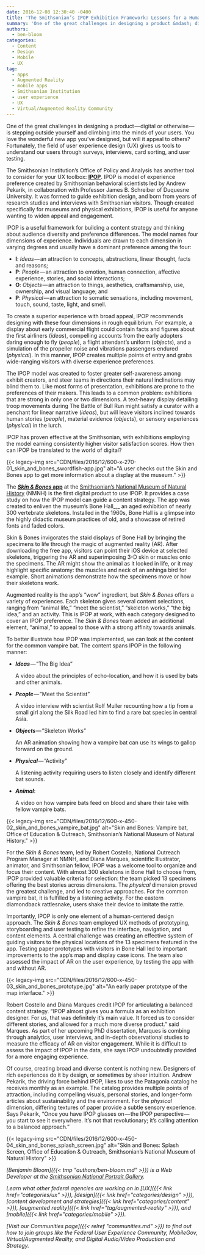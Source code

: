 ```yaml
---
date: 2016-12-08 12:30:40 -0400
title: 'The Smithsonian’s IPOP Exhibition Framework: Lessons for a Human-Centered Content Approach'
summary: 'One of the great challenges in designing a product &mdash; digital or otherwise &mdash; is stepping outside yourself and climbing into the minds of your users. You love the wonderful new app you&rsquo;ve designed, but will it appeal to others? Fortunately, the field of user experience design (UX) gives us tools to understand our users through surveys, interviews, card'
authors:
  - ben-bloom
categories:
  - Content
  - Design
  - Mobile
  - UX
tag:
  - apps
  - Augmented Reality
  - mobile apps
  - Smithsonian Institution
  - user experience
  - UX
  - Virtual/Augmented Reality Community
---
```


One of the great challenges in designing a product — digital or otherwise — is stepping outside yourself and climbing into the minds of your users. You love the wonderful new app you’ve designed, but will it appeal to others? Fortunately, the field of user experience design (UX) gives us tools to understand our users through surveys, interviews, card sorting, and user testing.

The Smithsonian Institution’s Office of Policy and Analysis has another tool to consider for your UX toolbox: [**IPOP**](https://www.si.edu/opanda/IPOP). IPOP is model of experience preference created by Smithsonian behavioral scientists led by Andrew Pekarik, in collaboration with Professor James B. Schreiber of Duquesne University. It was formed to guide exhibition design, and born from years of research studies and interviews with Smithsonian visitors. Though created specifically for museums and physical exhibitions, IPOP is useful for anyone wanting to widen appeal and engagement.

IPOP is a useful framework for building a content strategy and thinking about audience diversity and preference differences. The model names four dimensions of experience. Individuals are drawn to each dimension in varying degrees and usually have a dominant preference among the four:

  * **I**: _Ideas_ — an attraction to concepts, abstractions, linear thought, facts and reasons;
  * **P**: _People_ — an attraction to emotion, human connection, affective experience, stories, and social interactions;
  * **O**: _Objects_ — an attraction to things, aesthetics, craftsmanship, use, ownership, and visual language; and
  * **P**: _Physical_ — an attraction to somatic sensations, including movement, touch, sound, taste, light, and smell.

To create a superior experience with broad appeal, IPOP recommends designing with these four dimensions in rough equilibrium. For example, a display about early commercial flight could contain facts and figures about the first airliners (_ideas_), compelling accounts from the early adopters daring enough to fly (_people_), a flight attendant’s uniform (_objects_), and a simulation of the propeller noise and vibrations passengers endured (_physical_). In this manner, IPOP creates multiple points of entry and grabs wide-ranging visitors with diverse experience preferences.

The IPOP model was created to foster greater self-awareness among exhibit creators, and steer teams in directions their natural inclinations may blind them to. Like most forms of presentation, exhibitions are prone to the preferences of their makers. This leads to a common problem: exhibitions that are strong in only one or two dimensions. A text-heavy display detailing troop movements during The Battle of Bull Run might satisfy a curator with a penchant for linear narrative (_ideas_), but will leave visitors inclined towards human stories (_people_), material evidence (_objects_), or sensory experiences (_physical_) in the lurch.

IPOP has proven effective at the Smithsonian, with exhibitions employing the model earning consistently higher visitor satisfaction scores. How then can IPOP be translated to the world of digital?

{{< legacy-img src="CDN/files/2016/12/600-x-270-01\_skin\_and\_bones\_swordfish-app.jpg" alt="A user checks out the Skin and Bones app to get more information about a display at the museum." >}}

The [**_Skin & Bones_ app**](http://naturalhistory.si.edu/exhibits/bone-hall/) at the [Smithsonian’s National Museum of Natural History](https://naturalhistory.si.edu/) (NMNH) is the first digital product to use IPOP. It provides a case study on how the IPOP model can guide a content strategy. The app was created to enliven the museum’s Bone Hall_,_ an aged exhibition of nearly 300 vertebrate skeletons. Installed in the 1960s, Bone Hall is a glimpse into the highly didactic museum practices of old, and a showcase of retired fonts and faded colors.

Skin & Bones invigorates the staid displays of Bone Hall by bringing the specimens to life through the magic of augmented reality (AR). After downloading the free app, visitors can point their iOS device at selected skeletons, triggering the AR and superimposing 3-D skin or muscles onto the specimens. The AR might show the animal as it looked in life, or it may highlight specific anatomy: the muscles and neck of an anhinga bird for example. Short animations demonstrate how the specimens move or how their skeletons work.



Augmented reality is the app’s “wow” ingredient, but _Skin & Bones_ offers a variety of experiences. Each skeleton gives several content selections, ranging from “animal life,” “meet the scientist,” “skeleton works,” “the big idea,” and an activity. This is IPOP at work, with each category designed to cover an IPOP preference. The _Skin & Bones_ team added an additional element, “animal,” to appeal to those with a strong affinity towards animals.

To better illustrate how IPOP was implemented, we can look at the content for the common vampire bat. The content spans IPOP in the following manner:

  * **_Ideas_** — ”The Big Idea”
  
    A video about the principles of echo-location, and how it is used by bats and other animals.
  * **_People_** — ”Meet the Scientist”
  
    A video interview with scientist Rolf Muller recounting how a tip from a small girl along the Silk Road led him to find a rare bat species in central Asia.
  * **_Objects_** — ”Skeleton Works”
  
    An AR animation showing how a vampire bat can use its wings to gallop forward on the ground.
  * **_Physical_** — ”Activity”
  
    A listening activity requiring users to listen closely and identify different bat sounds.
  * **_Animal_**:
  
    A video on how vampire bats feed on blood and share their take with fellow vampire bats.

{{< legacy-img src="CDN/files/2016/12/600-x-450-02\_skin\_and\_bones\_vampire_bat.jpg" alt="Skin and Bones: Vampire bat, Office of Education & Outreach, Smithsonian’s National Museum of Natural History." >}}

For the _Skin & Bones_ team, led by Robert Costello, National Outreach Program Manager at NMNH, and Diana Marques, scientific Illustrator, animator, and Smithsonian fellow, IPOP was a welcome tool to organize and focus their content. With almost 300 skeletons in Bone Hall to choose from, IPOP provided valuable criteria for selection: the team picked 13 specimens offering the best stories across dimensions. The _physical_ dimension proved the greatest challenge, and led to creative approaches. For the common vampire bat, it is fulfilled by a listening activity. For the eastern diamondback rattlesnake, users shake their device to imitate the rattle.

Importantly, IPOP is only one element of a human-centered design approach. The _Skin & Bones_ team employed UX methods of prototyping, storyboarding and user testing to refine the interface, navigation, and content elements. A central challenge was creating an effective system of guiding visitors to the physical locations of the 13 specimens featured in the app. Testing paper prototypes with visitors in Bone Hall led to important improvements to the app’s map and display case icons. The team also assessed the impact of AR on the user experience, by testing the app with and without AR.

{{< legacy-img src="CDN/files/2016/12/600-x-450-03\_skin\_and\_bones\_prototype.jpg" alt="An early paper prototype of the map interface." >}}

Robert Costello and Diana Marques credit IPOP for articulating a balanced content strategy. “IPOP almost gives you a formula as an exhibition designer. For us, that was definitely it’s main value. It forced us to consider different stories, and allowed for a much more diverse product.” said Marques. As part of her upcoming PhD dissertation, Marques is combing through analytics, user interviews, and in-depth observational studies to measure the efficacy of AR on visitor engagement. While it is difficult to assess the impact of IPOP in the data, she says IPOP undoubtedly provided for a more engaging experience.

Of course, creating broad and diverse content is nothing new. Designers of rich experiences do it by design, or sometimes by sheer intuition. Andrew Pekarik, the driving force behind IPOP, likes to use the Patagonia catalog he receives monthly as an example. The catalog provides multiple points of attraction, including compelling visuals, personal stories, and longer-form articles about sustainability and the environment. For the _physical_ dimension, differing textures of paper provide a subtle sensory experience. Says Pekarik, “Once you have IPOP glasses on — the IPOP perspective — you start to see it everywhere. It’s not that revolutionary; it’s calling attention to a balanced approach.”

{{< legacy-img src="CDN/files/2016/12/600-x-450-04\_skin\_and\_bones\_splash_screen.jpg" alt="Skin and Bones: Splash Screen, Office of Education & Outreach, Smithsonian’s National Museum of Natural History" >}}

 

_[Benjamin Bloom]({{< tmp "authors/ben-bloom.md" >}}) is a Web Developer at the [Smithsonian National Portrait Gallery](http://npg.si.edu/)._

_Learn what other federal agencies are working on in [UX]({{< link href="categories/ux" >}}), [design]({{< link href="categories/design" >}}), [content development and strategies]({{< link href="categories/content" >}}), [augmented reality]({{< link href="tag/augmented-reality" >}}), and [mobile]({{< link href="categories/mobile" >}})._

_[Visit our Communities page]({{< relref "communities.md" >}}) to find out how to join groups like the Federal User Experience Community, MobileGov, Virtual/Augmented Reality, and Digital Audio/Video Production and Strategy._